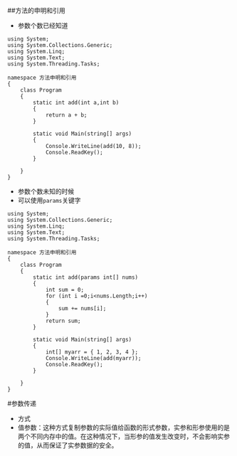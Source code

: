 ##方法的申明和引用
  - 参数个数已经知道
  
```
using System;
using System.Collections.Generic;
using System.Linq;
using System.Text;
using System.Threading.Tasks;

namespace 方法申明和引用
{
    class Program
    {
        static int add(int a,int b)
        {
            return a + b;
        }

        static void Main(string[] args)
        {
            Console.WriteLine(add(10, 8));
            Console.ReadKey();
        }

    }
}
  ```
 - 参数个数未知的时候
  - 可以使用`params`关键字
 

```
using System;
using System.Collections.Generic;
using System.Linq;
using System.Text;
using System.Threading.Tasks;

namespace 方法申明和引用
{
    class Program
    {
        static int add(params int[] nums)
        {
            int sum = 0;
            for (int i =0;i<nums.Length;i++)
            {
                sum += nums[i];
            }
            return sum;
        }

        static void Main(string[] args)
        {
            int[] myarr = { 1, 2, 3, 4 };
            Console.WriteLine(add(myarr));
            Console.ReadKey();
        }

    }
}
```

#参数传递
 - 方式
  - 值参数：这种方式复制参数的实际值给函数的形式参数，实参和形参使用的是两个不同内存中的值。在这种情况下，当形参的值发生改变时，不会影响实参的值，从而保证了实参数据的安全。
  
  


   

